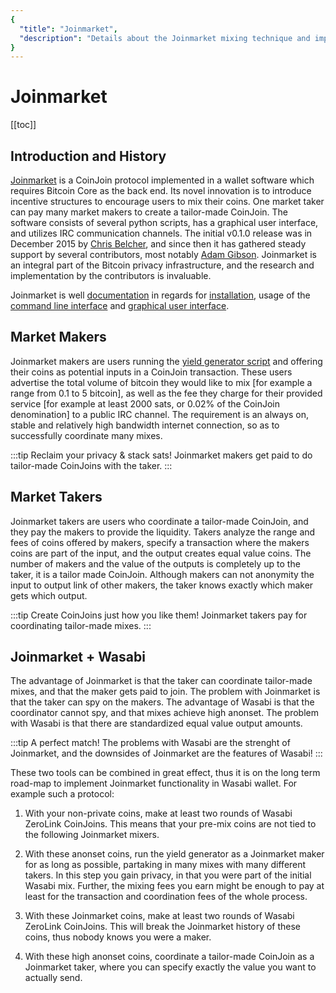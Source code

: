 ```yaml
---
{
  "title": "Joinmarket",
  "description": "Details about the Joinmarket mixing technique and implementation. This is the Wasabi documentation, an archive of knowledge about the open-source, non-custodial and privacy-focused Bitcoin wallet for desktop."
}
---
```


# Joinmarket

[[toc]]

## Introduction and History

[Joinmarket](https://github.com/JoinMarket-Org/joinmarket-clientserver) is a CoinJoin protocol implemented in a wallet software which requires Bitcoin Core as the back end.
Its novel innovation is to introduce incentive structures to encourage users to mix their coins.
One market taker can pay many market makers to create a tailor-made CoinJoin.
The software consists of several python scripts, has a graphical user interface, and utilizes IRC communication channels.
The initial v0.1.0 release was in December 2015 by [Chris Belcher](https://github.com/chris-belcher), and since then it has gathered steady support by several contributors, most notably [Adam Gibson](https://github.com/AdamISZ).
Joinmarket is an integral part of the Bitcoin privacy infrastructure, and the research and implementation by the contributors is invaluable.

Joinmarket is well [documentation](https://github.com/JoinMarket-Org/joinmarket-clientserver/tree/master/docs) in regards for [installation](https://github.com/JoinMarket-Org/joinmarket-clientserver/blob/master/docs/INSTALL.md), usage of the [command line interface](https://github.com/JoinMarket-Org/joinmarket-clientserver/blob/master/docs/USAGE.md) and [graphical user interface](https://github.com/JoinMarket-Org/joinmarket-clientserver/blob/master/docs/JOINMARKET-QT-GUIDE.md).

## Market Makers

Joinmarket makers are users running the [yield generator script](https://github.com/JoinMarket-Org/joinmarket-clientserver/blob/master/docs/YIELDGENERATOR.md) and offering their coins as potential inputs in a CoinJoin transaction.
These users advertise the total volume of bitcoin they would like to mix [for example a range from 0.1 to 5 bitcoin], as well as the fee they charge for their provided service [for example at least 2000 sats, or 0.02% of the CoinJoin denomination] to a public IRC channel.
The requirement is an always on, stable and relatively high bandwidth internet connection, so as to successfully coordinate many mixes.

:::tip Reclaim your privacy & stack sats!
Joinmarket makers get paid to do tailor-made CoinJoins with the taker.
:::

## Market Takers

Joinmarket takers are users who coordinate a tailor-made CoinJoin, and they pay the makers to provide the liquidity.
Takers analyze the range and fees of coins offered by makers, specify a transaction where the makers coins are part of the input, and the output creates equal value coins.
The number of makers and the value of the outputs is completely up to the taker, it is a tailor made CoinJoin.
Although makers can not anonymity the input to output link of other makers, the taker knows exactly which maker gets which output.

:::tip Create CoinJoins just how you like them!
Joinmarket takers pay for coordinating tailor-made mixes.
:::

## Joinmarket + Wasabi

The advantage of Joinmarket is that the taker can coordinate tailor-made mixes, and that the maker gets paid to join.
The problem with Joinmarket is that the taker can spy on the makers.
The advantage of Wasabi is that the coordinator cannot spy, and that mixes achieve high anonset. 
The problem with Wasabi is that there are standardized equal value output amounts.

:::tip A perfect match!
The problems with Wasabi are the strenght of Joinmarket, and the downsides of Joinmarket are the features of Wasabi!
:::

These two tools can be combined in great effect, thus it is on the long term road-map to implement Joinmarket functionality in Wasabi wallet.
For example such a protocol:

1. With your non-private coins, make at least two rounds of Wasabi ZeroLink CoinJoins.
This means that your pre-mix coins are not tied to the following Joinmarket mixers.

2. With these anonset coins, run the yield generator as a Joinmarket maker for as long as possible, partaking in many mixes with many different takers.
In this step you gain privacy, in that you were part of the initial Wasabi mix.
Further, the mixing fees you earn might be enough to pay at least for the transaction and coordination fees of the whole process.

3. With these Joinmarket coins, make at least two rounds of Wasabi ZeroLink CoinJoins.
This will break the Joinmarket history of these coins, thus nobody knows you were a maker.

4. With these high anonset coins, coordinate a tailor-made CoinJoin as a Joinmarket taker, where you can specify exactly the value you want to actually send.
